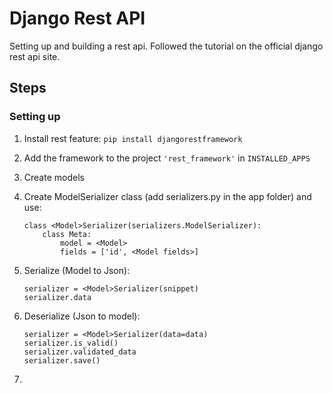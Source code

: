 # Django Rest API

Setting up and building a rest api. Followed the tutorial on the official django rest api site.

## Steps

### Setting up

1. Install rest feature: `pip install djangorestframework`
2. Add the framework to the project `'rest_framework'` in `INSTALLED_APPS`
3. Create models
4. Create ModelSerializer class (add serializers.py in the app folder) and use:

    ```
    class <Model>Serializer(serializers.ModelSerializer):
        class Meta:
            model = <Model>
            fields = ['id', <Model fields>]
    ```

5. Serialize (Model to Json):

    ```
    serializer = <Model>Serializer(snippet) 
    serializer.data
    ```

6. Deserialize (Json to model):

    ```
    serializer = <Model>Serializer(data=data)
    serializer.is_valid()
    serializer.validated_data
    serializer.save()
    ```

7. 
